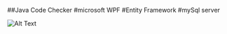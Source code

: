 ##Java Code Checker
#microsoft WPF
#Entity Framework
#mySql server




![Alt Text](https://s4.gifyu.com/images/ezgif.com-gif-maker7aac799c0685a017.gif)

